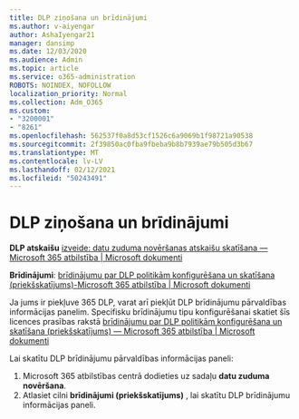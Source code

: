 ```yaml
---
title: DLP ziņošana un brīdinājumi
ms.author: v-aiyengar
author: AshaIyengar21
manager: dansimp
ms.date: 12/03/2020
ms.audience: Admin
ms.topic: article
ms.service: o365-administration
ROBOTS: NOINDEX, NOFOLLOW
localization_priority: Normal
ms.collection: Adm_O365
ms.custom:
- "3200001"
- "8261"
ms.openlocfilehash: 562537f0a8d53cf1526c6a9069b1f98721a90538
ms.sourcegitcommit: 2f39850ac0fba9fbeba9b8b7939ae79b505d3b67
ms.translationtype: MT
ms.contentlocale: lv-LV
ms.lasthandoff: 02/12/2021
ms.locfileid: "50243491"
---
```

# <a name="dlp-reporting-and-alerts"></a>DLP ziņošana un brīdinājumi

**DLP atskaišu** [izveide: datu zuduma novēršanas atskaišu skatīšana — Microsoft 365 atbilstība | Microsoft dokumenti](https://docs.microsoft.com/microsoft-365/compliance/view-the-dlp-reports?view=o365-worldwide&preserve-view=true)

**Brīdinājumi**: [brīdinājumu par DLP politikām konfigurēšana un skatīšana (priekšskatījums)-Microsoft 365 atbilstība | Microsoft dokumenti](https://docs.microsoft.com/microsoft-365/compliance/dlp-configure-view-alerts-policies?view=o365-worldwide&preserve-view=true)

 Ja jums ir piekļuve 365 DLP, varat arī piekļūt DLP brīdinājumu pārvaldības informācijas panelim.  Specifisku brīdinājumu tipu konfigurēšanai skatiet šīs licences prasības rakstā [brīdinājumu par DLP politikām konfigurēšana un skatīšana (priekšskatījums) — Microsoft 365 atbilstība | Microsoft dokumenti](https://docs.microsoft.com/microsoft-365/compliance/dlp-configure-view-alerts-policies?view=o365-worldwide#licensing-for-alert-configuration-options&preserve-view=true)

Lai skatītu DLP brīdinājumu pārvaldības informācijas paneli:

1. Microsoft 365 atbilstības centrā dodieties uz sadaļu **datu zuduma novēršana**.
1. Atlasiet cilni **brīdinājumi (priekšskatījums)** , lai skatītu DLP brīdinājumu informācijas paneli.